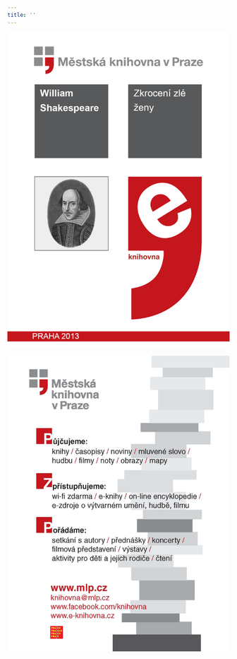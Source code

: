 ```yaml
---
title: ''
---
```


![obalka](./resources/obalka_zkroceni_zle_zeny.jpg)

![upoutavka](./resources/upoutavka_eknihy.jpg)
